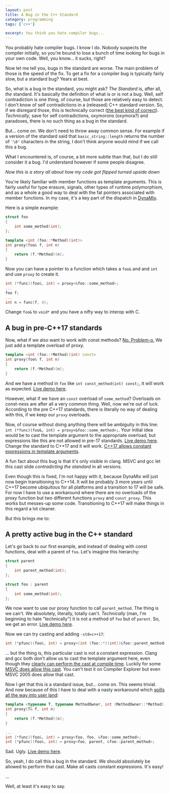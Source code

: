```yaml
---
layout: post
title: A Bug in the C++ Standard
category: programming
tags: ['c++']

excerpt: You think you hate compiler bugs...
---
```


You probably hate compiler bugs. I know I do. Nobody suspects the compiler initially, so you're bound to lose a bunch of time looking for bugs in your own code. Well, you know... it sucks, right?

Now let me tell you, bugs in the standard are worse. The main problem of those is the speed of the fix. To get a fix for a compiler bug is typically fairly slow, but a standard bug? Years at best.

So, what is a bug in the standard, you might ask? *The Standard* is, after all, *the* standard. It's basically the definition of what is or is not a bug. Well, self contradiction is one thing, of course, but those are relatively easy to detect. I don't know of self contradictions in a (released) C++ standard version. So, if we disregard those, this is technically correct ([the best kind of correct](https://www.youtube.com/watch?v=hou0lU8WMgo)). *Technically*, save for self contradictions, oxymorons (oxymora?) and paradoxes, there is no such thing as a bug in the standard.

But... come on. We don't need to throw away common sense. For example if a version of the standard said that `basic_string::length` returns the number of `'\0'` characters in the string, I don't think anyone would mind if we call this a bug.

What I encountered is, of course, a bit more subtle than that, but I do still consider it a bug. I'd understand however if some people disagree.

*Now this is a story all about how my code got flipped turned upside down*

You're likely familiar with member functions as template arguments. This is fairly useful for type erasure, signals, other types of runtime polymorphism, and as a whole a good way to deal with the fat pointers associated with member functions. In my case, it's a key part of the dispatch in [DynaMix](https://ibob.github.io/dynamix/).

Here is a simple example:

```c++
struct foo
{
    int some_method(int);
};

template <int (foo::*Method)(int)>
int proxy(foo& f, int n)
{
    return (f.*Method)(n);
}
```

Now you can have a pointer to a function which takes a `foo&` and and `int` and use `proxy` to create it.

```c++
int (*func)(foo&, int) = proxy<&foo::some_method>;
...
foo f;
...
int n = func(f, 4);
```

Change `foo&` to `void*` and you have a nifty way to interop with C.

## A bug in pre-C++17 standards

Now, what if we also want to work with const methods? [No. Problem-o.](https://www.youtube.com/watch?v=mCgr3_Jdo8U&feature=youtu.be&t=4m13s) We just add a template overload of proxy.

```c++
template <int (foo::*Method)(int) const>
int proxy(foo& f, int n)
{
    return (f.*Method)(n);
}
```

And we have a method in `foo` like `int const_method(int) const;`, it will work as expected. [Live demo here](https://godbolt.org/z/oWqTZv).

However, what if we have an `const` overload of `some_method`? Overloads on const-ness are after all a very common thing. Well, now we're out of luck. According to the pre C++17 standards, there is literally no way of dealing with this, if we keep our `proxy` overloads.

Now, of course without doing anything there will be ambiguity in this line: `int (*func)(foo&, int) = proxy<&foo::some_method>;`. Your initial idea would be to cast the template argument to the appropriate overload, but expressions like this are not allowed in pre-17 standards. [Live demo here](https://godbolt.org/z/EkQcqU). Change the standard to C++17 and it will work. [C++17 allows constant expressions in template arguments](http://www.open-std.org/jtc1/sc22/wg21/docs/papers/2014/n4198.html).

A fun fact about this bug is that it's only visible in clang. MSVC and gcc let this cast slide *contradicting the standard* in all versions.

Even though this is fixed, I'm not happy with it, because DynaMix will just now begin transitioning to C++14. It will be probably 3 more years until C++17 become ubiquitous for all platforms and a transition to 17 will be safe. For now I have to use a workaround where there are no overloads of the proxy function but two different functions `proxy` and `const_proxy`. This works but messes-up some code. Transitioning to C++17 will make things in this regard a lot cleaner.

But this brings me to:

## A pretty active bug in the C++ standard

Let's go back to our first example, and instead of dealing with const functions, deal with a parent of `foo`. Let's imagine this hierarchy:

```c++
struct parent
{
    int parent_method(int);
};

struct foo : parent
{
    int some_method(int);
};
```

We now want to use our proxy function to call `parent_method`. The thing is we can't. We absolutely, literally, totally can't. *Technically* (man, I'm beginning to hate "technically") it is not a method of `foo` but of `parent`. So, we get an error. [Live demo here](https://godbolt.org/z/PuTuAv).

Now we can try casting and adding `-std=c++17`:

```c++
int (*pfunc)(foo&, int) = proxy<(int (foo::*)(int))&foo::parent_method>;
```

... but the thing is, this particular cast is not a constant expression. Clang and gcc both don't allow us to cast the template argument here, even though they [clearly can perform the cast at compile time](https://godbolt.org/z/4k-iG_). Luckily for some [MSVC does allow this cast](https://godbolt.org/z/xdAAJ2). You can't test it on Compiler Explorer but even MSVC 2005 does allow that cast.

Now I get that this is a standard issue, but... come on. This seems trivial. And now because of this I have to deal with a nasty workaround which [spills all the way into user land](https://github.com/iboB/dynamix/blob/master/include/dynamix/message.hpp#L145):

```c++
template <typename T, typename MethodOwner, int (MethodOwner::*Method)(int)>
int proxy(T& f, int n)
{
    return (f.*Method)(n);
}

...
int (*func)(foo&, int) = proxy<foo, foo, &foo::some_method>;
int (*pfunc)(foo&, int) = proxy<foo, parent, &foo::parent_method>;
```

Sad. Ugly. [Live demo here](https://godbolt.org/z/axbMxo).

So, yeah, I do call this a bug in the standard. We should absolutely be allowed to perform that cast. Make all casts constant expressions. It's easy!

...

Well, at least it's easy to say.


